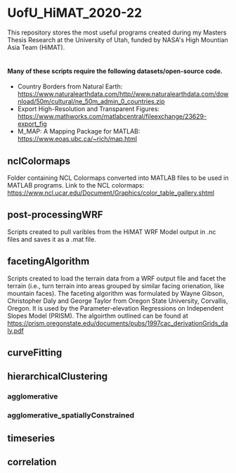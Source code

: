 # UofU_HiMAT_2020-22
This repository stores the most useful programs created during my Masters Thesis Research at the University of Utah, funded by NASA's High Mountian Asia Team (HiMAT). <br /> <br />
#### Many of these scripts require the following datasets/open-source code. <br />
* Country Borders from Natural Earth: <br />
https://www.naturalearthdata.com/http//www.naturalearthdata.com/download/50m/cultural/ne_50m_admin_0_countries.zip <br />
* Export High-Resolution and Transparent Figures: <br />
https://www.mathworks.com/matlabcentral/fileexchange/23629-export_fig <br />
* M_MAP: A Mapping Package for MATLAB: <br />
https://www.eoas.ubc.ca/~rich/map.html

## nclColormaps
Folder containing NCL Colormaps converted into MATLAB files to be used in MATLAB programs. Link to the NCL colormaps:  <br />
https://www.ncl.ucar.edu/Document/Graphics/color_table_gallery.shtml

## post-processingWRF
Scripts created to pull varibles from the HiMAT WRF Model output in .nc files and saves it as a .mat file.

## facetingAlgorithm
Scripts created to load the terrain data from a WRF output file and facet the terrain (i.e., turn terrain into areas grouped by similar facing orienation, like mountain faces). The faceting algorithm was formulated by Wayne Gibson, Christopher Daly and George Taylor from Oregon State University, Corvallis, Oregon. It is used by the Parameter-elevation Regressions on Independent Slopes Model (PRISM). The algoirthm outlined can be found at https://prism.oregonstate.edu/documents/pubs/1997cac_derivationGrids_daly.pdf

## curveFitting

## hierarchicalClustering
### agglomerative

### agglomerative_spatiallyConstrained

## timeseries

## correlation




